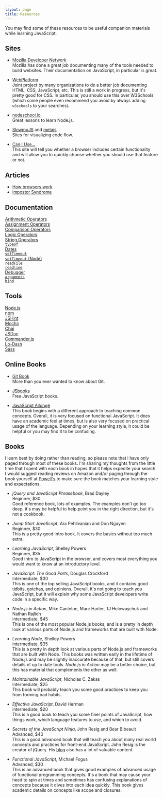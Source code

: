```yaml
---
layout: page
title: Resources
---
```


You may find some of these resources to be useful companion materials while
learning JavaScript.

## Sites

* [Mozilla Developer Network][mdn]  
  Mozilla has done a great job documenting many of the tools needed to build
  websites. Their documentation on JavaScript, in particular is great.

* [WebPlatform][webplatform]  
  Joint project by many organizations to do a better job documenting HTML, CSS,
  JavaScript, etc. This is still a work in progress, but it's pretty good for
  CSS. In particular, you should use this over W3Schools (which some people
  even recommend you avoid by always adding `-w3schools` to your searches).

* [nodeschool.io][nodeschool]  
  Great lessons to learn Node.js.

* [SlowmoJS][slowmojs] and [metajs][metajs]  
  Sites for visualizing code flow.

* [Can I Use&hellip;][caniuse]  
  This site will tell you whether a browser includes certain functionality and
  will allow you to quickly choose whether you should use that feature or not.


## Articles

* [How browsers work][browsers]
* [Impostor Syndrome][impostor]


## Documentation

[Arithmetic Operators][mdn-arithmetic]  
[Assignment Operators][mdn-assignment]  
[Comparison Operators][mdn-comparison]  
[Logic Operators][mdn-logic]  
[String Operators][mdn-strings]  
[`typeof`][mdn-typeof]  
[Dates][mdn-dates]  
[`setTimeout`][mdn-settimeout]  
[`setTimeout` (Node)][node-settimeout]  
[`readFile`][node-readfile]  
[`readline`][node-readline]  
[Debugger][node-debugger]  
[`arguments`][mdn-arguments]  
[`bind`][mdn-bind]  


## Tools

[Node.js][node]  
[npm][npm]  
[JSHint][jshint]  
[Mocha][mocha]  
[Chai][chai]  
[JSDoc][jsdoc]  
[Commander.js][commander]  
[Lo-Dash][lodash]  
[Sass][sass]  


## Online Books

* [Git Book][gitbook]  
  More than you ever wanted to know about Git.

* [JSbooks][jsbooks]  
  Free JavaScript books.

* [JavaScript Allongé][allonge]  
  This book begins with a different approach to teaching common concepts.
  Overall, it is very focused on functional JavaScript. It does have an
  academic feel at times, but is also very focused on practical usage of the
  language. Depending on your learning style, it could be helpful or you may
  find it to be confusing.

## Books

I learn best by doing rather than reading, so please note that I have only
paged through most of these books. I'm sharing my thoughts from the little time
that I spent with each book in hopes that it helps expedite your search. I
would suggest reading reviews on Amazon and/or paging through the book yourself
at [Powell's][powells] to make sure the book matches your learning style and
expectations.

* _jQuery and JavaScript Phrasebook_, Brad Dayley  
  Beginner, $30  
  Good reference book, lots of examples. The examples don't go too deep, it's
  may be helpful to help point you in the right direction, but it's not a
  cookbook.

* _Jump Start JavaScript_, Ara Pehlivanian and Don Nguyen  
  Beginner, $30  
  This is a pretty good intro book. It covers the basics without too much
  extra.

* _Learning JavaScript_, Shelley Powers  
  Beginner, $35  
  Good intro to JavaScript in the browser, and covers most everything you
  would want to know at an introductory level.

* _JavaScript: The Good Parts_, Douglas Crockford  
  Intermediate, $30  
  This is one of the top selling JavaScript books, and it contains good
  tidbits, gotchas, and opinions. Overall, it's not going to teach you
  JavaScript, but it will explain why some JavaScript developers write code
  in a specific way.

* _Node.js in Action_, Mike Cantelon, Marc Harter, TJ Holowaychuk and Nathan Rajlich  
  Intermediate, $45  
  This is one of the most popular Node.js books, and is a pretty in depth look
  at various parts of Node.js and frameworks that are built with Node.

* _Learning Node_,  Shelley Powers  
  Intermediate, $35  
  This is a pretty in depth look at various parts of Node.js and frameworks
  that are built with Node. This books was written early in the lifetime of
  Node.js and may be slightly inaccurate because of that, but still covers
  details of up to date tools. _Node.js in Action_ may be a better choice, but
  this has material that complements the other as well.

* _Maintainable JavaScript_, Nicholas C. Zakas  
  Intermediate, $25  
  This book will probably teach you some good practices to keep you from forming
  bad habits.

* _Effective JavaScript_, David Herman  
  Intermediate, $20  
  This is a good book to teach you some finer points of JavaScript, how things
  work, which language features to use, and which to avoid.

* _Secrets of the JavaScript Ninja_, John Resig and Bear Bibeault  
  Advanced, $40  
  This is a good advanced book that will teach you about many real world
  concepts and practices for front-end JavaScript. John Resig is the creator
  of jQuery. His [blog](http://ejohn.org/category/blog/) also has a lot of
  valuable content.

* _Functional JavaScript_, Michael Fogus  
  Advanced, $30  
  This is an advanced book that gives good examples of advanced usage of
  functional programming concepts. It's a book that may cause your head
  to spin at times and sometimes has confusing explanations of concepts
  because it dives into each idea quickly. This book gives academic details
  on concepts like scope and closures.


[mdn]: https://developer.mozilla.org/
[webplatform]: http://www.webplatform.org
[jsbooks]: http://jsbooks.revolunet.com
[nodeschool]: http://nodeschool.io/
[slowmojs]: http://toolness.github.io/slowmo-js/
[metajs]: http://int3.github.io/metajs/
[caniuse]: http://caniuse.com

[browsers]: http://docs.webplatform.org/wiki/concepts/internet_and_web/how_browsers_work
[impostor]: https://medium.com/tech-talk/bdae04e46ec5

[gitbook]: http://www.git-scm.com/book
[allonge]: https://leanpub.com/javascript-allonge/read

[powells]: https://www.google.com/maps/place/Powell's+Books:+Bldg+2/@45.5238358,-122.6824438,18z

[mdn-arithmetic]: https://developer.mozilla.org/en-US/docs/Web/JavaScript/Reference/Operators/Arithmetic_Operators
[mdn-assignment]: https://developer.mozilla.org/en-US/docs/Web/JavaScript/Reference/Operators/Assignment_Operators
[mdn-comparison]: https://developer.mozilla.org/en-US/docs/Web/JavaScript/Reference/Operators/Comparison_Operators
[mdn-logic]: https://developer.mozilla.org/en-US/docs/Web/JavaScript/Reference/Operators/Logical_Operators
[mdn-strings]: https://developer.mozilla.org/en-US/docs/Web/JavaScript/Reference/Operators/String_Operators
[mdn-typeof]: https://developer.mozilla.org/en-US/docs/Web/JavaScript/Reference/Operators/typeof
[mdn-dates]: https://developer.mozilla.org/en-US/docs/Web/JavaScript/Reference/Global_Objects/Date
[mdn-settimeout]: https://developer.mozilla.org/en-US/docs/Web/API/Window.setTimeout
[mdn-arguments]: https://developer.mozilla.org/en-US/docs/Web/JavaScript/Reference/Functions_and_function_scope/arguments
[mdn-bind]: https://developer.mozilla.org/en-US/docs/Web/JavaScript/Reference/Global_Objects/Function/bind
[node-readfile]: http://nodejs.org/api/fs.html#fs_fs_readfile_filename_options_callback
[node-settimeout]: http://nodejs.org/api/timers.html#timers_settimeout_callback_delay_arg
[node-readline]: http://nodejs.org/api/readline.html
[node-debugger]: http://nodejs.org/api/debugger.html

[node]: http://nodejs.org
[npm]: https://www.npmjs.org
[jshint]: http://www.jshint.com
[mocha]: http://visionmedia.github.io/mocha/
[chai]: http://chaijs.com
[jsdoc]: http://usejsdoc.org
[commander]: https://www.npmjs.org/package/commander
[lodash]: http://lodash.com
[sass]: http://sass-lang.com
